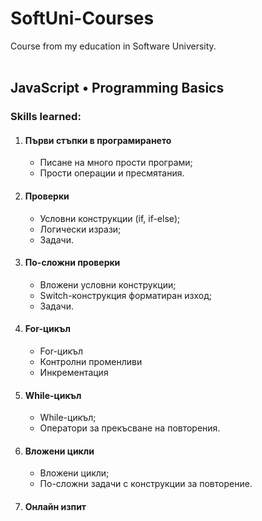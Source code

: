 # SoftUni-Courses
Course from my education in Software University.
<br>
<br>
<h2>JavaScript • Programming Basics</h2>
<h3>Skills learned:</h3>
<ol>
  <li><h4>Първи стъпки в програмирането</h4></li>
  <ul>
	<li>Писане на много прости програми;</li>
    <li>Прости операции и пресмятания.</li>	
  </ul>
  </li>
  <li><h4>Проверки</h4></li>
  <ul>
	<li>Условни конструкции (if, if-else);</li>
    <li>Логически изрази;</li>	
	<li>Задачи.</li>	
  </ul>
  </li>
  <li><h4>По-сложни проверки</h4></li>
  <ul>
	<li>Вложени условни конструкции;</li>
    <li>Switch-конструкция форматиран изход;</li>	
	<li>Задачи.</li>	
  </ul>
  </li>
  <li><h4>For-цикъл</h4></li>
  <ul>
	<li>For-цикъл</li>
    <li>Контролни променливи</li>	
	<li>Инкрементация</li>	
  </ul>
  </li>
  <li><h4>While-цикъл</h4></li>
  <ul>
	<li>While-цикъл;</li>
    <li>Оператори за прекъсване на повторения.</li>		
  </ul>
  </li>
  <li><h4>Вложени цикли</h4></li>
  <ul>
	<li>Вложени цикли;</li>
    <li>По-сложни задачи с конструкции за повторение.</li>		
  </ul>
  </li>
  <li><h4>Онлайн изпит</h4></li>  
 </ol>